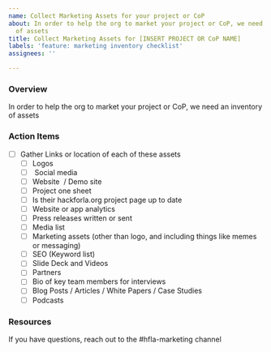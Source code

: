 ```yaml
---
name: Collect Marketing Assets for your project or CoP
about: In order to help the org to market your project or CoP, we need an inventory
  of assets
title: Collect Marketing Assets for [INSERT PROJECT OR CoP NAME]
labels: 'feature: marketing inventory checklist'
assignees: ''

---
```


### Overview
In order to help the org to market your project or CoP, we need an inventory of assets

### Action Items
- [ ] Gather Links or location of each of these assets
   - [ ] Logos
   - [ ]  Social media 
   - [ ] Website  / Demo site 
   - [ ] Project one sheet 
   - [ ] Is their hackforla.org project page up to date 
   - [ ] Website or app analytics 
   - [ ] Press releases written or sent 
   - [ ] Media list 
   - [ ] Marketing assets (other than logo, and including things like memes or messaging) 
   - [ ] SEO (Keyword list)
   - [ ] Slide Deck and Videos
   - [ ] Partners
   - [ ] Bio of key team members for interviews
   - [ ] Blog Posts / Articles / White Papers / Case Studies
   - [ ] Podcasts

### Resources
If you have questions, reach out to the #hfla-marketing channel
